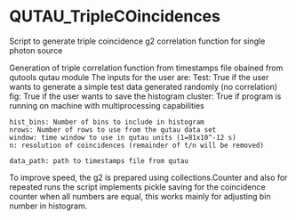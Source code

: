 # QUTAU_TripleCOincidences
Script to generate triple coincidence g2 correlation function for single photon source


Generation of triple correlation function from timestamps file obained from qutools qutau module
The inputs for the user are:
    Test: True if the user wants to generate a simple test data generated randomly (no correlation)
    fig:  True if the user wants to save the histogram
    cluster: True if program is running on machine with multiprocessing capabilities
    
    hist_bins: Number of bins to include in histogram
    nrows: Number of rows to use from the qutau data set
    window: time window to use in qutau units (1=81x10^-12 s)
    n: resolution of coincidences (remainder of t/n will be removed)
    
    data_path: path to timestamps file from qutau
To improve speed, the g2 is prepared using collections.Counter and also for repeated runs the script implements pickle saving for the coincidence counter when all numbers are equal, this works mainly for adjusting bin number in histogram.


